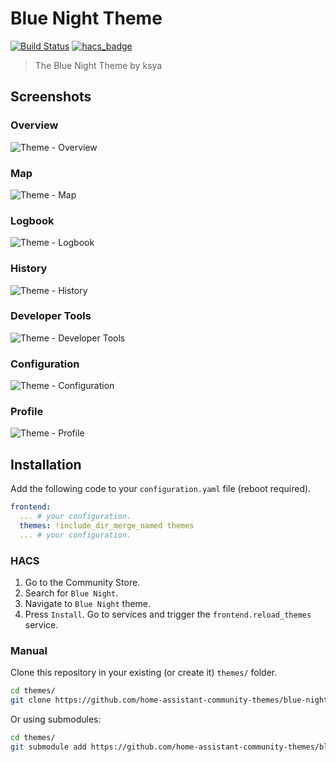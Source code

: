 # Blue Night Theme

[![Build Status](https://www.travis-ci.org/home-assistant-community-themes/blue-night.svg?branch=master)](https://www.travis-ci.org/home-assistant-community-themes/blue-night)
[![hacs_badge](https://img.shields.io/badge/HACS-Default-orange.svg)](https://github.com/custom-components/hacs)

> The Blue Night Theme by ksya

## Screenshots

### Overview

![Theme - Overview](https://raw.githubusercontent.com/home-assistant-community-themes/blue-night/master/docs/theme-overview.png)

### Map

![Theme - Map](https://raw.githubusercontent.com/home-assistant-community-themes/blue-night/master/docs/theme-map.png)

### Logbook

![Theme - Logbook](https://raw.githubusercontent.com/home-assistant-community-themes/blue-night/master/docs/theme-logbook.png)

### History

![Theme - History](https://raw.githubusercontent.com/home-assistant-community-themes/blue-night/master/docs/theme-history.png)

### Developer Tools

![Theme - Developer Tools](https://raw.githubusercontent.com/home-assistant-community-themes/blue-night/master/docs/theme-developer-tools.png)

### Configuration

![Theme - Configuration](https://raw.githubusercontent.com/home-assistant-community-themes/blue-night/master/docs/theme-configuration.png)

### Profile

![Theme - Profile](https://raw.githubusercontent.com/home-assistant-community-themes/blue-night/master/docs/theme-profile.png)

## Installation

Add the following code to your `configuration.yaml` file (reboot required).

```yaml
frontend:
  ... # your configuration.
  themes: !include_dir_merge_named themes
  ... # your configuration.
```

### HACS

1. Go to the Community Store.
2. Search for `Blue Night`.
3. Navigate to `Blue Night` theme.
4. Press `Install`.
Go to services and trigger the `frontend.reload_themes` service.

### Manual

Clone this repository in your existing (or create it) `themes/` folder.

```bash
cd themes/
git clone https://github.com/home-assistant-community-themes/blue-night.git
```

Or using submodules:

```bash
cd themes/
git submodule add https://github.com/home-assistant-community-themes/blue-night.git
```
